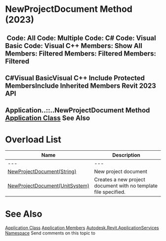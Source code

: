 # NewProjectDocument Method (2023)

﻿
 Code: All Code: Multiple Code: C# Code: Visual Basic Code: Visual C++  Members: Show All Members: Filtered Members: Filtered Members: Filtered   
---  
C#Visual BasicVisual C++
Include Protected MembersInclude Inherited Members
Revit 2023 API  
---  
Application..::..NewProjectDocument Method   
[Application Class](94db8ea8-d2c3-5e71-8030-466bcb8e4426.md "Application Class") See Also  
---  
# Overload List
| Name | Description |
| --- | --- |
| --- | --- | --- |
| [NewProjectDocument(String)](54a1c1b6-49cc-2d35-a5e9-09b1a8442adf.md "NewProjectDocument Method \(String\)") | New project document |
| [NewProjectDocument(UnitSystem)](b629d38d-daa3-5109-7e59-6cc12665d832.md "NewProjectDocument Method \(UnitSystem\)") | Creates a new project document with no template file specified. |

# See Also
[Application Class](94db8ea8-d2c3-5e71-8030-466bcb8e4426.md "Application Class")
[Application Members](e34107f5-ef2d-ab52-1d17-98a235ca7e10.md "Application Members")
[Autodesk.Revit.ApplicationServices Namespace](91957e18-2935-006c-83ab-3b5b9dbb5928.md "Autodesk.Revit.ApplicationServices Namespace")
Send comments on this topic to 